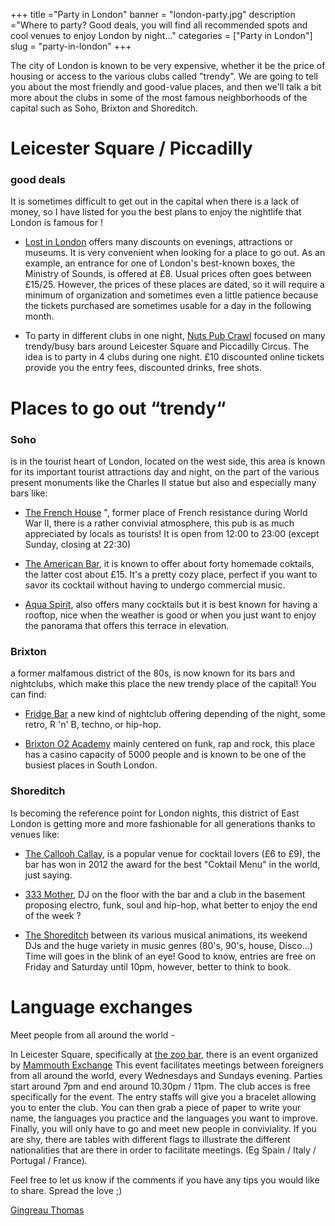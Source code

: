 +++
title ="Party in London"
banner = "london-party.jpg"
description ="Where to party? Good deals, you will find all recommended spots and cool venues to enjoy London by night..."
categories = ["Party in London"]
slug = "party-in-london"
+++


The city of London is known to be very expensive, whether it be the price of housing or access to the various clubs called "trendy". We are going to tell you about the most friendly and good-value places, and then we'll talk a bit more about the clubs in some of the most famous neighborhoods of the capital such as Soho, Brixton and Shoreditch.


# Leicester Square / Piccadilly
### good deals

It is sometimes difficult to get out in the capital when there is a lack of money, so I have listed for you the best plans to enjoy the nightlife that London is famous for !

-	[Lost in London](http://lostinlondon.com/ "Lost in London") offers many discounts on evenings, attractions or museums. It is very convenient when looking for a place to go out. As an example, an entrance for one of London's best-known boxes, the Ministry of Sounds, is offered at £8. Usual prices often goes between £15/25. However, the prices of these places are dated, so it will require a minimum of organization and sometimes even a little patience because the tickets purchased are sometimes usable for a day in the following month.

-	To party in different clubs in one night, [Nuts Pub Crawl](https://nutspubcrawl.com/ "Nuts Pub Crawl") focused on many trendy/busy bars around Leicester Square and Piccadilly Circus. The idea is to party in 4 clubs during one night. £10 discounted online tickets provide you the entry fees, discounted drinks, free shots.




# Places to go out  “trendy“

### Soho
is in the tourist heart of London, located on the west side, this area is known for its important tourist attractions day and night, on the part of the various present monuments like the Charles II statue but also and especially many bars like:


-	[The French House](http://www.frenchhousesoho.com/ "The French House") ", former place of French resistance during World War II, there is a rather convivial atmosphere, this pub is as much appreciated by locals as tourists! It is open from 12:00 to 23:00 (except Sunday, closing at 22:30)

-	 [The American Bar](http://www.fairmont.com/savoy-london/dining/americanbar/ "The American Bar"), it is known to offer about forty homemade coktails, the latter cost about £15. It's a pretty cozy place, perfect if you want to savor its cocktail without having to undergo commercial music.

-	 [Aqua Spirit](http://aquaspirit.co.uk/ "Aqua Spirit"), also offers many cocktails but it is best known for having a rooftop, nice when the weather is good or when you just want to enjoy the panorama that offers this terrace in elevation.

### Brixton
a former malfamous district of the 80s, is now known for its bars and nightclubs, which make this place the new trendy place of the capital! You can find:

- [Fridge Bar](http://www.fridge.co.uk/ "Fridge Bar") a new kind of nightclub offering depending of the night, some retro, R 'n' B, techno, or hip-hop.

- [Brixton O2 Academy](https://www.academymusicgroup.com/o2academybrixton/ "Brixton O2 Academy") mainly centered on funk, rap and rock, this place has a casino capacity of 5000 people and is known to be one of the busiest places in South London.

### Shoreditch
Is becoming the reference point for London nights, this district of East London is getting more and more fashionable for all generations thanks to venues like:

-	 [The Callooh Callay](http://www.calloohcallaybar.com/ "The callooh Callay"), is a popular venue for cocktail lovers (£6 to £9), the bar has won in 2012 the award for the best "Coktail Menu" in the world, just saying.

-	[333 Mother](http://www.333oldstreet.com/ "333 Mother"), DJ on the floor with the bar and a club in the basement proposing electro, funk, soul and hip-hop, what better to enjoy the end of the week ?

- [The Shoreditch](http://theshoreditch-london.co.uk/ "The Shoreditch" ) between its various musical animations, its weekend DJs and the huge variety in music genres (80's, 90's, house, Disco...) Time will goes in the blink of an eye! Good to know, entries are free on Friday and Saturday until 10pm, however, better to think to book.


# Language exchanges

Meet people from all around the world -

In Leicester Square, specifically at [the zoo bar](http://www.zoobar.co.uk/ " Zoo bar"), there is an event organized by [Mammouth Exchange](http://www.mammothx.co.uk/ "London language exchange") This event facilitates meetings between foreigners from all around the world, every Wednesdays and Sundays evening. Parties start around 7pm and end around 10.30pm / 11pm. The club acces is free specifically for the event.
The entry staffs will give you a bracelet allowing you to enter the club. You can then grab a piece of paper to write your name, the languages you practice and the languages you want to improve.
Finally, you will only have to go and meet new people in conviviality. If you are shy, there are tables with different flags to illustrate the different nationalities that are there in order to facilitate meetings. (Eg Spain / Italy / Portugal / France).

Feel free to let us know if the comments if you have any tips you would like to share. Spread the love ;)


[Gingreau Thomas]()
